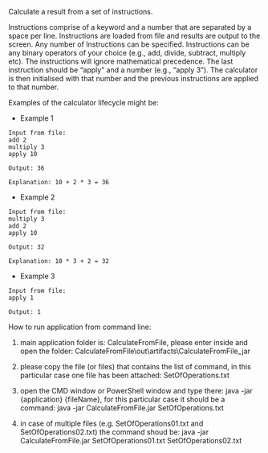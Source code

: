 Calculate a result from a set of instructions.

Instructions comprise of a keyword and a number that are separated by a space per
line. Instructions are loaded from file and results are output to the screen. Any number
of Instructions can be specified. Instructions can be any binary operators of your choice
(e.g., add, divide, subtract, multiply etc). The instructions will ignore mathematical
precedence. The last instruction should be “apply” and a number (e.g., “apply 3”). The
calculator is then initialised with that number and the previous instructions are applied
to that number.

Examples of the calculator lifecycle might be:
- Example 1
```
Input from file:
add 2
multiply 3
apply 10

Output: 36

Explanation: 10 + 2 * 3 = 36
```
- Example 2
```
Input from file:
multiply 3
add 2
apply 10

Output: 32

Explanation: 10 * 3 + 2 = 32
```
- Example 3
```
Input from file: 
apply 1

Output: 1
```


How to run application from command line:

1) main application folder is: CalculateFromFile, please enter inside and open the folder:
CalculateFromFile\out\artifacts\CalculateFromFile_jar

2) please copy the file (or files) that contains the list of command,
in this particular case one file has been attached:
SetOfOperations.txt

2) open the CMD window or PowerShell window and type there: java -jar {application} {fileName},
for this particular case it should be a command:
java -jar CalculateFromFile.jar SetOfOperations.txt

3) in case of multiple files (e.g. SetOfOperations01.txt and SetOfOperations02.txt) the command shoud be:
java -jar CalculateFromFile.jar SetOfOperations01.txt SetOfOperations02.txt